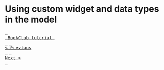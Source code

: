 # Using custom widget and data types in the model

[<kbd> <br> BookClub tutorial <br> </kbd>](index.md) [<kbd> <br>< Previous <br> </kbd>](07_CRUD_UIs_for_complex_objects.md) [<kbd> <br>Next > <br> </kbd>](07_CRUD_UIs_for_complex_objects.md)